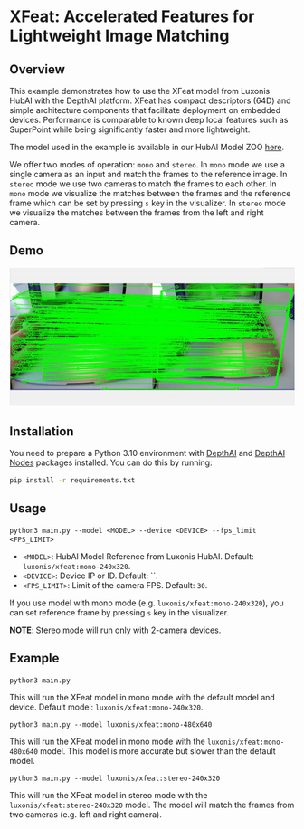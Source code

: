 # XFeat: Accelerated Features for Lightweight Image Matching

## Overview

This example demonstrates how to use the XFeat model from Luxonis HubAI with the DepthAI platform. XFeat has compact descriptors (64D) and simple architecture components that facilitate deployment on embedded devices. Performance is comparable to known deep local features such as SuperPoint while being significantly faster and more lightweight.

The model used in the example is available in our HubAI Model ZOO [here](https://hub.luxonis.com/ai/models/6c2790a1-bf68-4e89-a4b3-5c9ae68183b5?view=page).

We offer two modes of operation: `mono` and `stereo`. In `mono` mode we use a single camera as an input and match the frames to the reference image. In `stereo` mode we use two cameras to match the frames to each other.
In `mono` mode we visualize the matches between the frames and the reference frame which can be set by pressing `s` key in the visualizer. In `stereo` mode we visualize the matches between the frames from the left and right camera.

## Demo
    
![XFeat Mono Demo on OAK](media/xfeat_demo.gif)

## Installation

You need to prepare a Python 3.10 environment with [DepthAI](https://pypi.org/project/depthai/) and [DepthAI Nodes](https://pypi.org/project/depthai-nodes/) packages installed. You can do this by running:

```bash
pip install -r requirements.txt
```

## Usage

```
python3 main.py --model <MODEL> --device <DEVICE> --fps_limit <FPS_LIMIT>
```


- `<MODEL>`: HubAI Model Reference from Luxonis HubAI. Default: `luxonis/xfeat:mono-240x320`.
- `<DEVICE>`: Device IP or ID. Default: ``.
- `<FPS_LIMIT>`: Limit of the camera FPS. Default: `30`.

If you use model with mono mode (e.g. ``luxonis/xfeat:mono-240x320``), you can set reference frame by pressing `s` key in the visualizer.

**NOTE**: Stereo mode will run only with 2-camera devices.

## Example

```
python3 main.py
```

This will run the XFeat model in mono mode with the default model and device. Default model: `luxonis/xfeat:mono-240x320`.

```
python3 main.py --model luxonis/xfeat:mono-480x640
```

This will run the XFeat model in mono mode with the `luxonis/xfeat:mono-480x640` model. This model is more accurate but slower than the default model.

```
python3 main.py --model luxonis/xfeat:stereo-240x320
```

This will run the XFeat model in stereo mode with the `luxonis/xfeat:stereo-240x320` model. The model will match the frames from two cameras (e.g. left and right camera).